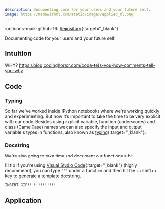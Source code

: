 ```yaml
---
description: Documenting code for your users and your future self.
image: https://madewithml.com/static/images/applied_ml.png
---
```


:octicons-mark-github-16: [Repository](https://github.com/GokuMohandas/applied-ml){:target="_blank"}

Documenting code for your users and your future self.

## Intuition

WHY?
https://blog.codinghorror.com/code-tells-you-how-comments-tell-you-why



## Code

### Typing
So far we've worked inside IPython notebooks where we're working quickly and experimenting. But now it's important to take the time to be very explicit with our code. Besides using explicit variable, function (underscores) and class (CamelCase) names we can also specify the input and output variable's types in functions, also known as [typing](https://docs.python.org/3/library/typing.html){:target="_blank"}.

### Docstring
We're also going to take time and document our functions a bit.

!!! tip
    If you're using [Visual Studio Code](https://code.visualstudio.com/){:target="_blank"} (highly recommend), you can type `"""` under a function and then hit the ++shift++ key to generate a template docstring.

    INSERT GIF!!!!!!!!!!!!!

## Application



<!--
```python

```
<pre class="output">

</pre>

<div class="ai-center-all">
    <img src="https://raw.githubusercontent.com/GokuMohandas/madewithml/main/images/applied-ml/solution/suggested_tags.png" width="550" alt="pivot">
</div>
<div class="ai-center-all">
  <small>UX of our hypothetical solution</small>
</div>

{:target="_blank"}
 -->
